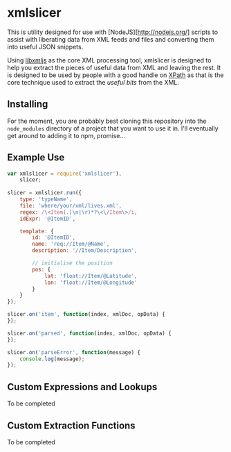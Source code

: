 # xmlslicer

This is utility designed for use with [NodeJS][http://nodejs.org/] scripts to assist with liberating data from XML feeds and files and converting them into useful JSON snippets.

Using [libxmljs](https://github.com/polotek/libxmljs) as the core XML processing tool, xmlslicer is designed to help you extract the pieces of useful data from XML and leaving the rest.  It is designed to be used by people with a good handle on [XPath](http://www.w3.org/TR/xpath/) as that is the core technique used to extract the _useful bits_ from the XML.

## Installing

For the moment, you are probably best cloning this repository into the `node_modules` directory of a project that you want to use it in.  I'll eventually get around to adding it to npm, promise...

## Example Use

```js
var xmlslicer = require('xmlslicer'),
    slicer;
    
slicer = xmlslicer.run({
    type: 'typeName',
    file: 'where/your/xml/lives.xml',
    regex: /\<Item(.|\n|\r)*?\<\/Item\>/i,
    idExpr: '@ItemID',

    template: {
        id: '@ItemID',
        name: 'req://Item/@Name',
        description: '//Item/Description',

        // initialise the position
        pos: {
            lat: 'float://Item/@Latitude',
            lon: 'float://Item/@Longitude'
        }
    }
});

slicer.on('item', function(index, xmlDoc, opData) {
});

slicer.on('parsed', function(index, xmlDoc, opData) {
});

slicer.on('parseError', function(message) {
    console.log(message);
});
```

## Custom Expressions and Lookups

To be completed

## Custom Extraction Functions

To be completed